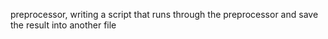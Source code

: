 preprocessor, writing a script that runs through the preprocessor and save the result into another file
